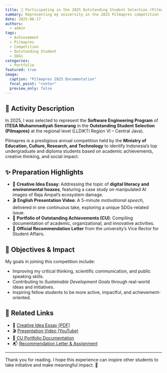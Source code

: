 ```yaml
---
title: 🏅 Participating in the 2025 Outstanding Student Selection (Pilmapres)
summary: Representing my university in the 2025 Pilmapres competition (LLDIKTI Region VI, Central Java) as a contribution in academics, leadership, and innovation.
date: 2025-06-17
authors:
  - admin
tags:
  - Achievement
  - Pilmapres
  - Competition
  - Outstanding Student
  - SDGs
categories:
  - Portfolio
featured: true
image:
  caption: "Pilmapres 2025 Documentation"
  focal_point: "center"
  preview_only: false
---
```


## 📌 Activity Description

In 2025, I was selected to represent the **Software Engineering Program** of **ITESA Muhammadiyah Semarang** in the **Outstanding Student Selection (Pilmapres)** at the regional level (LLDIKTI Region VI – Central Java).

Pilmapres is a prestigious annual competition held by the **Ministry of Education, Culture, Research, and Technology** to identify Indonesia’s top undergraduate and diploma students based on academic achievements, creative thinking, and social impact.

## ✨ Preparation Highlights

- 📝 **Creative Idea Essay**: Addressing the topic of **digital literacy and environmental hoaxes**, featuring a case study on manipulated AI images of Raja Ampat’s ecosystem damage.
- 🎬 **English Presentation Video**: A 5-minute *motivational speech*, delivered in one continuous take, exploring a unique SDGs-related issue.
- 📁 **Portfolio of Outstanding Achievements (CU)**: Compiling documentation of academic, organizational, and innovative activities.
- 📄 **Official Recommendation Letter** from the university’s Vice Rector for Student Affairs.

## 🎯 Objectives & Impact

My goals in joining this competition include:

- Improving my critical thinking, scientific communication, and public speaking skills.
- Contributing to *Sustainable Development Goals* through real-world ideas and initiatives.
- Inspiring fellow students to be more active, impactful, and achievement-oriented.

## 🔗 Related Links

- 📄 [Creative Idea Essay (PDF)](https://drive.google.com/file/d/1lvozTa6MaPZw6C8NSXr2vfaA3EiMqpJE/view?usp=sharing)  
- 🎬 [Presentation Video (YouTube)](https://www.youtube.com/watch?si=cyMGRneL03Z_N0oU&v=bGhW_qwBG44&feature=youtu.be)  
- 📑 [CU Portfolio Documentation](https://docs.google.com/spreadsheets/d/1O6AHXj2Zl8om9_VKEIMMQUAE7lYpx2Yt/edit?usp=sharing&ouid=108665780732120228685&rtpof=true&sd=true)  
- 📬 [Recommendation Letter & Assignment](https://drive.google.com/file/d/1HZhkpHz7MTEkTFEUMmYu2kbevYiByzRC/view?usp=sharing)

---

Thank you for reading. I hope this experience can inspire other students to take initiative and make meaningful impact. 🚀
